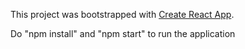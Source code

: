 This project was bootstrapped with [Create React App](https://github.com/facebookincubator/create-react-app).

Do "npm install" and "npm start" to run the application